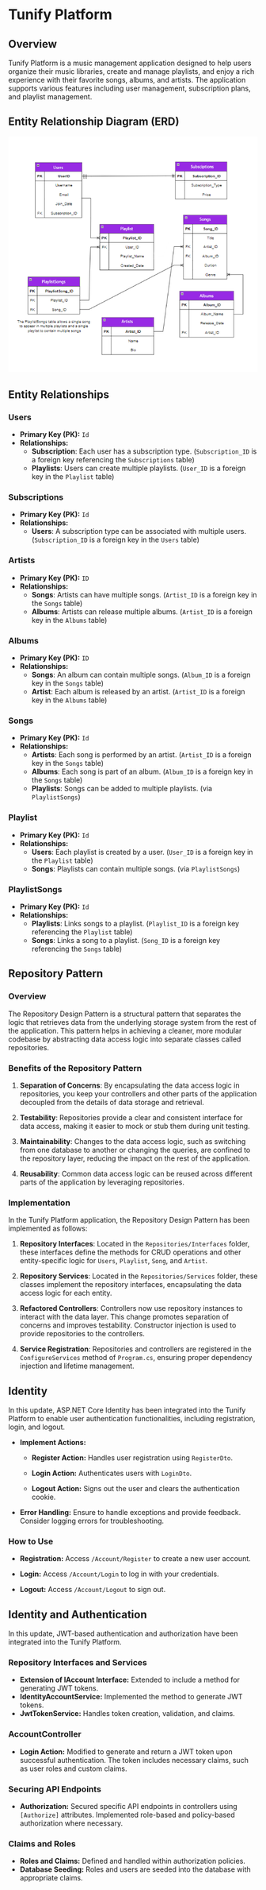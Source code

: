 # Tunify Platform

## Overview

Tunify Platform is a music management application designed to help users organize their music libraries, create and manage playlists, and enjoy a rich experience with their favorite songs, albums, and artists. The application supports various features including user management, subscription plans, and playlist management.

## Entity Relationship Diagram (ERD)

![Tunify ERD Diagram](https://github.com/ReemLSHHSM/Tunify-Platform/blob/master/Tunify-Platform/Images/Tunify.png?raw=true)

## Entity Relationships

### Users
- **Primary Key (PK):** `Id` 
- **Relationships:**
  - **Subscription**: Each user has a subscription type. (`Subscription_ID` is a foreign key referencing the `Subscriptions` table)
  - **Playlists**: Users can create multiple playlists. (`User_ID` is a foreign key in the `Playlist` table)

### Subscriptions
- **Primary Key (PK):** `Id`
- **Relationships:**
  - **Users**: A subscription type can be associated with multiple users. (`Subscription_ID` is a foreign key in the `Users` table)

### Artists
- **Primary Key (PK):** `ID`
- **Relationships:**
  - **Songs**: Artists can have multiple songs. (`Artist_ID` is a foreign key in the `Songs` table)
  - **Albums**: Artists can release multiple albums. (`Artist_ID` is a foreign key in the `Albums` table)

### Albums
- **Primary Key (PK):** `ID`
- **Relationships:**
  - **Songs**: An album can contain multiple songs. (`Album_ID` is a foreign key in the `Songs` table)
  - **Artist**: Each album is released by an artist. (`Artist_ID` is a foreign key in the `Albums` table)

### Songs
- **Primary Key (PK):** `Id`
- **Relationships:**
  - **Artists**: Each song is performed by an artist. (`Artist_ID` is a foreign key in the `Songs` table)
  - **Albums**: Each song is part of an album. (`Album_ID` is a foreign key in the `Songs` table)
  - **Playlists**: Songs can be added to multiple playlists. (via `PlaylistSongs`)

### Playlist
- **Primary Key (PK):** `Id`
- **Relationships:**
  - **Users**: Each playlist is created by a user. (`User_ID` is a foreign key in the `Playlist` table)
  - **Songs**: Playlists can contain multiple songs. (via `PlaylistSongs`)

### PlaylistSongs
- **Primary Key (PK):** `Id`
- **Relationships:**
  - **Playlists**: Links songs to a playlist. (`Playlist_ID` is a foreign key referencing the `Playlist` table)
  - **Songs**: Links a song to a playlist. (`Song_ID` is a foreign key referencing the `Songs` table)

## Repository Pattern

### Overview

The Repository Design Pattern is a structural pattern that separates the logic that retrieves data from the underlying storage system from the rest of the application. This pattern helps in achieving a cleaner, more modular codebase by abstracting data access logic into separate classes called repositories.

### Benefits of the Repository Pattern

1. **Separation of Concerns**: By encapsulating the data access logic in repositories, you keep your controllers and other parts of the application decoupled from the details of data storage and retrieval.
   
2. **Testability**: Repositories provide a clear and consistent interface for data access, making it easier to mock or stub them during unit testing.

3. **Maintainability**: Changes to the data access logic, such as switching from one database to another or changing the queries, are confined to the repository layer, reducing the impact on the rest of the application.

4. **Reusability**: Common data access logic can be reused across different parts of the application by leveraging repositories.

### Implementation

In the Tunify Platform application, the Repository Design Pattern has been implemented as follows:

1. **Repository Interfaces**: Located in the `Repositories/Interfaces` folder, these interfaces define the methods for CRUD operations and other entity-specific logic for `Users`, `Playlist`, `Song`, and `Artist`.

2. **Repository Services**: Located in the `Repositories/Services` folder, these classes implement the repository interfaces, encapsulating the data access logic for each entity.

3. **Refactored Controllers**: Controllers now use repository instances to interact with the data layer. This change promotes separation of concerns and improves testability. Constructor injection is used to provide repositories to the controllers.

4. **Service Registration**: Repositories and controllers are registered in the `ConfigureServices` method of `Program.cs`, ensuring proper dependency injection and lifetime management.

## Identity

In this update, ASP.NET Core Identity has been integrated into the Tunify Platform to enable user authentication functionalities, including registration, login, and logout.


- **Implement Actions:**
  
  - **Register Action:** Handles user registration using `RegisterDto`.

  - **Login Action:** Authenticates users with `LoginDto`.

  - **Logout Action:** Signs out the user and clears the authentication cookie.

- **Error Handling:** Ensure to handle exceptions and provide feedback. Consider logging errors for troubleshooting.

### How to Use

- **Registration:** Access `/Account/Register` to create a new user account.

- **Login:** Access `/Account/Login` to log in with your credentials.

- **Logout:** Access `/Account/Logout` to sign out.


## Identity and Authentication

In this update, JWT-based authentication and authorization have been integrated into the Tunify Platform.

### Repository Interfaces and Services

- **Extension of IAccount Interface:** Extended to include a method for generating JWT tokens.
- **IdentityAccountService:** Implemented the method to generate JWT tokens.
- **JwtTokenService:** Handles token creation, validation, and claims.

### AccountController

- **Login Action:** Modified to generate and return a JWT token upon successful authentication. The token includes necessary claims, such as user roles and custom claims.

### Securing API Endpoints

- **Authorization:** Secured specific API endpoints in controllers using `[Authorize]` attributes. Implemented role-based and policy-based authorization where necessary.

### Claims and Roles

- **Roles and Claims:** Defined and handled within authorization policies.
- **Database Seeding:** Roles and users are seeded into the database with appropriate claims.



